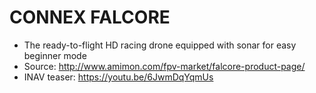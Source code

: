 # CONNEX FALCORE

* The ready-to-flight HD racing drone equipped with sonar for easy beginner mode
* Source: http://www.amimon.com/fpv-market/falcore-product-page/
* INAV teaser: https://youtu.be/6JwmDqYqmUs
